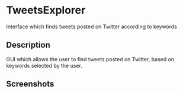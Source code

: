 # TweetsExplorer
Interface which finds tweets posted on Twitter according to keywords

## Description
GUI which allows the user to find tweets posted on Twitter, based on keywords selected by the user.

## Screenshots


 
